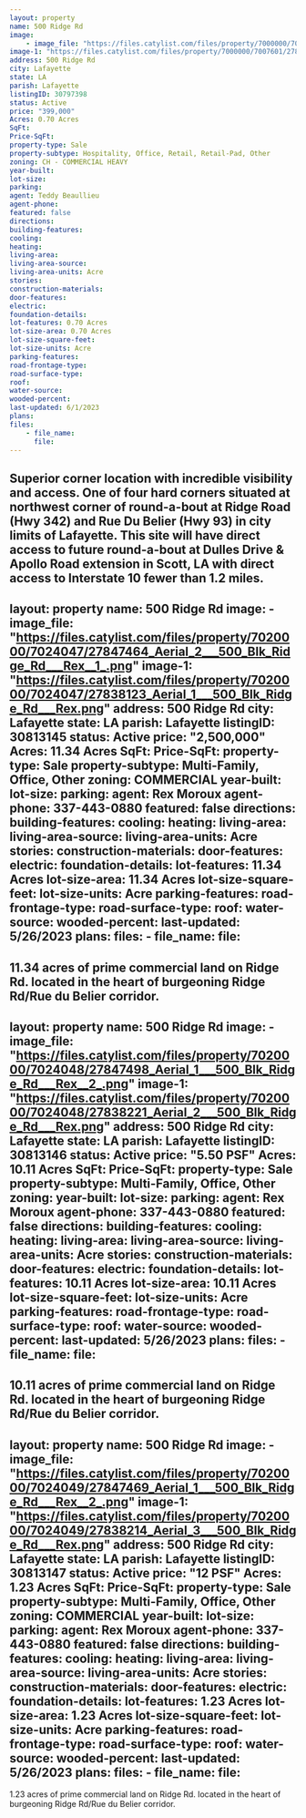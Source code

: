 ```yaml
---
layout: property
name: 500 Ridge Rd
image:
    - image_file: "https://files.catylist.com/files/property/7000000/7007601/27655610_Photo__1.JPG"
image-1: "https://files.catylist.com/files/property/7000000/7007601/27871812_Google_Earth___500_Ridge_Rd___Teddy.png"
address: 500 Ridge Rd
city: Lafayette
state: LA
parish: Lafayette
listingID: 30797398
status: Active
price: "399,000"
Acres: 0.70 Acres
SqFt:
Price-SqFt:
property-type: Sale
property-subtype: Hospitality, Office, Retail, Retail-Pad, Other
zoning: CH - COMMERCIAL HEAVY
year-built:
lot-size:
parking:
agent: Teddy Beaullieu
agent-phone:
featured: false
directions:
building-features:
cooling:
heating:
living-area:
living-area-source:
living-area-units: Acre
stories:
construction-materials:
door-features:
electric:
foundation-details:
lot-features: 0.70 Acres
lot-size-area: 0.70 Acres
lot-size-square-feet:
lot-size-units: Acre
parking-features:
road-frontage-type:
road-surface-type:
roof:
water-source:
wooded-percent:
last-updated: 6/1/2023
plans:
files:
    - file_name:
      file:
---
```

Superior corner location with incredible visibility and access. One of four hard corners situated at northwest corner of round-a-bout at Ridge Road (Hwy 342) and Rue Du Belier (Hwy 93) in city limits of Lafayette. This site will have direct access to future round-a-bout at Dulles Drive &amp; Apollo Road extension in Scott, LA with direct access to Interstate 10 fewer than 1.2 miles.
---
layout: property
name: 500 Ridge Rd
image:
    - image_file: "https://files.catylist.com/files/property/7020000/7024047/27847464_Aerial_2___500_Blk_Ridge_Rd___Rex__1_.png"
image-1: "https://files.catylist.com/files/property/7020000/7024047/27838123_Aerial_1___500_Blk_Ridge_Rd___Rex.png"
address: 500 Ridge Rd
city: Lafayette
state: LA
parish: Lafayette
listingID: 30813145
status: Active
price: "2,500,000"
Acres: 11.34 Acres
SqFt:
Price-SqFt:
property-type: Sale
property-subtype: Multi-Family, Office, Other
zoning: COMMERCIAL
year-built:
lot-size:
parking:
agent: Rex Moroux
agent-phone: 337-443-0880
featured: false
directions:
building-features:
cooling:
heating:
living-area:
living-area-source:
living-area-units: Acre
stories:
construction-materials:
door-features:
electric:
foundation-details:
lot-features: 11.34 Acres
lot-size-area: 11.34 Acres
lot-size-square-feet:
lot-size-units: Acre
parking-features:
road-frontage-type:
road-surface-type:
roof:
water-source:
wooded-percent:
last-updated: 5/26/2023
plans:
files:
    - file_name:
      file:
---
11.34 acres of prime commercial land on Ridge Rd. located in the heart of burgeoning Ridge Rd/Rue du Belier corridor.
---
layout: property
name: 500 Ridge Rd
image:
    - image_file: "https://files.catylist.com/files/property/7020000/7024048/27847498_Aerial_1___500_Blk_Ridge_Rd___Rex__2_.png"
image-1: "https://files.catylist.com/files/property/7020000/7024048/27838221_Aerial_2___500_Blk_Ridge_Rd___Rex.png"
address: 500 Ridge Rd
city: Lafayette
state: LA
parish: Lafayette
listingID: 30813146
status: Active
price: "5.50 PSF"
Acres: 10.11 Acres
SqFt:
Price-SqFt:
property-type: Sale
property-subtype: Multi-Family, Office, Other
zoning:
year-built:
lot-size:
parking:
agent: Rex Moroux
agent-phone: 337-443-0880
featured: false
directions:
building-features:
cooling:
heating:
living-area:
living-area-source:
living-area-units: Acre
stories:
construction-materials:
door-features:
electric:
foundation-details:
lot-features: 10.11 Acres
lot-size-area: 10.11 Acres
lot-size-square-feet:
lot-size-units: Acre
parking-features:
road-frontage-type:
road-surface-type:
roof:
water-source:
wooded-percent:
last-updated: 5/26/2023
plans:
files:
    - file_name:
      file:
---
10.11 acres of prime commercial land on Ridge Rd. located in the heart of burgeoning Ridge Rd/Rue du Belier corridor.
---
layout: property
name: 500 Ridge Rd
image:
    - image_file: "https://files.catylist.com/files/property/7020000/7024049/27847469_Aerial_1___500_Blk_Ridge_Rd___Rex__2_.png"
image-1: "https://files.catylist.com/files/property/7020000/7024049/27838214_Aerial_3___500_Blk_Ridge_Rd___Rex.png"
address: 500 Ridge Rd
city: Lafayette
state: LA
parish: Lafayette
listingID: 30813147
status: Active
price: "12 PSF"
Acres: 1.23 Acres
SqFt:
Price-SqFt:
property-type: Sale
property-subtype: Multi-Family, Office, Other
zoning: COMMERCIAL
year-built:
lot-size:
parking:
agent: Rex Moroux
agent-phone: 337-443-0880
featured: false
directions:
building-features:
cooling:
heating:
living-area:
living-area-source:
living-area-units: Acre
stories:
construction-materials:
door-features:
electric:
foundation-details:
lot-features: 1.23 Acres
lot-size-area: 1.23 Acres
lot-size-square-feet:
lot-size-units: Acre
parking-features:
road-frontage-type:
road-surface-type:
roof:
water-source:
wooded-percent:
last-updated: 5/26/2023
plans:
files:
    - file_name:
      file:
---
1.23 acres of prime commercial land on Ridge Rd. located in the heart of burgeoning Ridge Rd/Rue du Belier corridor.
